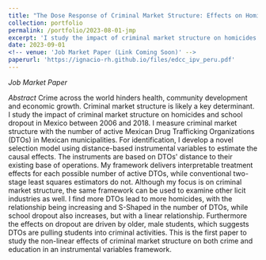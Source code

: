 ```yaml
---
title: "The Dose Response of Criminal Market Structure: Effects on Homicides and School Dropout"
collection: portfolio
permalink: /portfolio/2023-08-01-jmp
excerpt: 'I study the impact of criminal market structure on homicides and school dropout in Mexico between 2006 and 2018. I measure criminal market structure with the number of active Mexican Drug Trafficking Organizations (DTOs) in Mexican municipalities. I find increases in DTOs increase homicides and school dropout. The effects for homicides are non-linear while the effects for school dropout are linear. School dropout is concentrated amongst older and male students, suggesting students are pulled into criminal activities. I find supporting evidence for this mechanism. This is the first paper to study the non-linear effects of criminal market structure on both crime and education in an instrumental variables framework.'
date: 2023-09-01
<!-- venue: 'Job Market Paper (Link Coming Soon)' -->
paperurl: 'https://ignacio-rh.github.io/files/edcc_ipv_peru.pdf'
---
```



_Job Market Paper_ 

_Abstract_ Crime across the world hinders health, community development and economic growth. Criminal market structure is likely a key determinant. I study the impact of criminal market structure on homicides and school dropout in Mexico between 2006 and 2018. I measure criminal market structure with the number of active Mexican Drug Trafficking Organizations (DTOs) in Mexican municipalities. For identification, I develop a novel selection model using distance-based instrumental variables to estimate the causal effects. The instruments are based on DTOs' distance to their existing base of operations. My framework delivers interpretable treatment effects for each possible number of active DTOs, while conventional two-stage least squares estimators do not. Although my focus is on criminal market structure, the same framework can be used to examine other licit industries as well. I find more DTOs lead to more homicides, with the relationship being increasing and S-Shaped in the number of DTOs, while school dropout  also increases, but with a linear relationship. Furthermore the effects on dropout are driven by older, male students, which suggests DTOs are pulling students into criminal activities. This is the first paper to study the non-linear effects of criminal market structure on both crime and education in an instrumental variables framework. 

